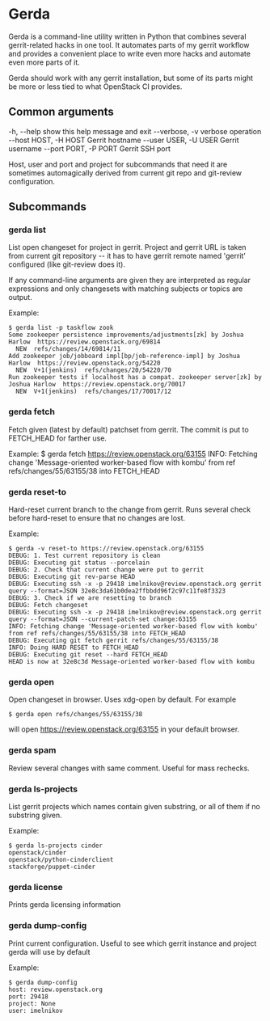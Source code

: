 Gerda
=====

Gerda is a command-line utility written in Python that combines
several gerrit-related hacks in one tool. It automates parts
of my gerrit workflow and provides a convenient place to write
even more hacks and automate even more parts of it.

Gerda should work with any gerrit installation, but some of
its parts might be more or less tied to what OpenStack CI provides.



Common arguments
----------------

  -h, --help            show this help message and exit
  --verbose, -v         verbose operation
  --host HOST, -H HOST  Gerrit hostname
  --user USER, -U USER  Gerrit username
  --port PORT, -P PORT  Gerrit SSH port


Host, user and port and project for subcommands that need it
are sometimes automagically derived from current git repo
and git-review configuration.


Subcommands
-----------

### gerda list

List open changeset for project in gerrit. Project and gerrit URL
is taken from current git repository -- it has to have gerrit
remote named 'gerrit' configured (like git-review does it).

If any command-line arguments are given they are interpreted as
regular expressions and only changesets with matching subjects
or topics are output.

Example:

    $ gerda list -p taskflow zook
    Some zookeeper persistence improvements/adjustments[zk] by Joshua Harlow  https://review.openstack.org/69814
      NEW  refs/changes/14/69814/11
    Add zookeeper job/jobboard impl[bp/job-reference-impl] by Joshua Harlow  https://review.openstack.org/54220
      NEW  V+1(jenkins)  refs/changes/20/54220/70
    Run zookeeper tests if localhost has a compat. zookeeper server[zk] by Joshua Harlow  https://review.openstack.org/70017
      NEW  V+1(jenkins)  refs/changes/17/70017/12


### gerda fetch

Fetch given (latest by default) patchset from gerrit. The commit
is put to FETCH_HEAD for farther use.

Example:
    $ gerda fetch https://review.openstack.org/63155
    INFO: Fetching change 'Message-oriented worker-based flow with kombu' from ref refs/changes/55/63155/38 into FETCH_HEAD

### gerda reset-to

Hard-reset current branch to the change from gerrit. Runs several
check before hard-reset to ensure that no changes are lost.

Example:

    $ gerda -v reset-to https://review.openstack.org/63155
    DEBUG: 1. Test current repository is clean
    DEBUG: Executing git status --porcelain
    DEBUG: 2. Check that current change were put to gerrit
    DEBUG: Executing git rev-parse HEAD
    DEBUG: Executing ssh -x -p 29418 imelnikov@review.openstack.org gerrit query --format=JSON 32e8c3da61b0dea2ffbbdd96f2c97c11fe8f3323
    DEBUG: 3. Check if we are resetting to branch
    DEBUG: Fetch changeset
    DEBUG: Executing ssh -x -p 29418 imelnikov@review.openstack.org gerrit query --format=JSON --current-patch-set change:63155
    INFO: Fetching change 'Message-oriented worker-based flow with kombu' from ref refs/changes/55/63155/38 into FETCH_HEAD
    DEBUG: Executing git fetch gerrit refs/changes/55/63155/38
    INFO: Doing HARD RESET to FETCH_HEAD
    DEBUG: Executing git reset --hard FETCH_HEAD
    HEAD is now at 32e8c3d Message-oriented worker-based flow with kombu

### gerda open

Open changeset in browser. Uses xdg-open by default. For example

    $ gerda open refs/changes/55/63155/38

will open https://review.openstack.org/63155 in your default browser.

### gerda spam

Review several changes with same comment. Useful for mass rechecks.

### gerda ls-projects

List gerrit projects which names contain given substring, or
all of them if no substring given.

Example:

    $ gerda ls-projects cinder
    openstack/cinder
    openstack/python-cinderclient
    stackforge/puppet-cinder

### gerda license

Prints gerda licensing information

### gerda dump-config

Print current configuration. Useful to see which gerrit instance
and project gerda will use by default

Example:

    $ gerda dump-config
    host: review.openstack.org
    port: 29418
    project: None
    user: imelnikov
